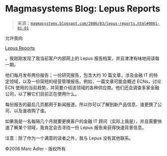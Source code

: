 <!--yml

分类：未分类

日期：2024-05-18 05:21:54

-->

# Magmasystems Blog: Lepus Reports

> 来源：[`magmasystems.blogspot.com/2006/03/lepus-reports.html#0001-01-01`](http://magmasystems.blogspot.com/2006/03/lepus-reports.html#0001-01-01)

允许我向

[Lepus Reports](http://www.lepus.co.uk/Reports.htm)

。我刚刚发现了我当前客户内部网上的 Lepus 报告档案，并且津津有味地阅读每一期。

他们每月发布两份报告；一份研究报告，包含大约 10 篇文章，涉及金融 IT 的特定领域，以及一份简短的经营管理报告。例如，一篇文章可能会概述 ECNs，讨论 ECN 使用的当前趋势，并简要介绍该领域的各种供应商。他们还会调查多家金融公司，以了解它们目前正在使用什么。

每份报告的最后几页都用于新闻报道，所以你可以了解到新产品信息、谁更换了公司、以及谁收购了谁。

如果我是一名每隔几个月就要更换客户的金融 IT 顾问（实际上我是），并且需要快速了解某个领域，我肯定会去寻找一份 Lepus 报告来获得快速背景信息。

注意：除了作为一个满意的读者之外，我与 Lepus 没有其他联系。

©2006 Marc Adler - 版权所有
